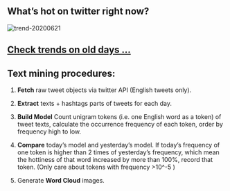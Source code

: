 ## What’s hot on twitter right now?

![trend-20200621][wordcloud]

[wordcloud]: https://raw.githubusercontent.com/xdqc/tweet-trend-everyday/master/word-cloud/trend-20200621.png?token=AF5V4P7ADR6KQBZ4CEDTNIK6AXRMU "trend-20200621"

## [Check trends on old days ...](https://github.com/xdqc/tweet-trend-everyday/tree/master/word-cloud)

## Text mining procedures:

1. **Fetch** raw tweet objects via twitter API (English tweets only).

2. **Extract** texts + hashtags parts of tweets for each day.

3. **Build Model** Count unigram tokens (i.e. one English word as a token) of tweet texts, calculate the occurrence frequency of each token, order by frequency high to low.

4. **Compare** today’s model and yesterday’s model. If today’s frequency of one token is higher than 2 times of yesterday’s frequency, which mean the hottiness of that word increased by more than 100%, record that token. (Only care about tokens with frequency >10^-5 )

5. Generate **Word Cloud** images.
